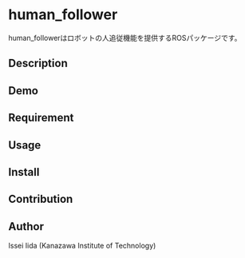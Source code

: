 human_follower
====

human_followerはロボットの人追従機能を提供するROSパッケージです。

## Description

## Demo

## Requirement

## Usage

## Install

## Contribution

## Author

Issei Iida (Kanazawa Institute of Technology)

